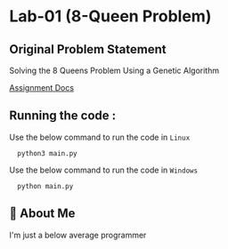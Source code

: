 
# Lab-01 (8-Queen Problem) 


## Original Problem Statement

Solving the 8 Queens Problem Using a Genetic Algorithm


[Assignment Docs](https://docs.google.com/document/d/1LgdS5N0vAW2iSWKyvYDft29e1hcBmDMqMn-v_ttW3NI/edit?tab=t.0)


    
## Running the code :

Use the below command to run the code in `Linux`

```make
  python3 main.py 
```

Use the below command to run the code in `Windows` 

```make
  python main.py 
```




## 🚀 About Me
I'm just a below average programmer



